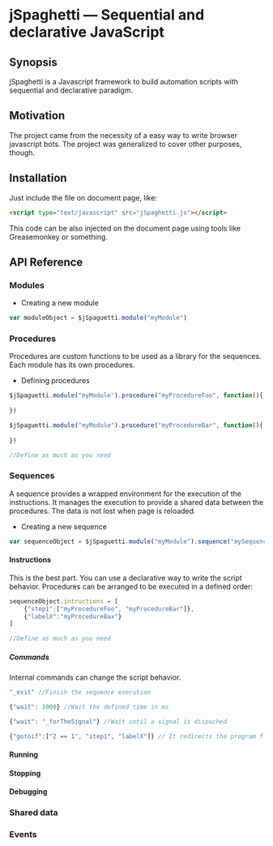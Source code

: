 jSpaghetti — Sequential and declarative JavaScript
==================================================

## Synopsis

jSpaghetti is a Javascript framework to build automation scripts with sequential and declarative paradigm.

## Motivation

The project came from the necessity of a easy way to write browser javascript bots. The project was generalized to cover other purposes, though.

## Installation

Just include the file on document page, like:
```html
<script type="text/javascript" src="jSpaghetti.js"></script>
```
This code can be also injected on the document page using tools like Greasemonkey or something.

## API Reference

### Modules
* Creating a new module
```js
var moduleObject = $jSpaguetti.module("myModule")
```

### Procedures
Procedures are custom functions to be used as a library for the sequences. Each module has its own procedures. 
* Defining procedures
```js
$jSpaguetti.module("myModule").procedure("myProcedureFoo", function(){
	
})

$jSpaguetti.module("myModule").procedure("myProcedureBar", function(){
	
})

//Define as much as you need
```

### Sequences
A sequence provides a wrapped environment for the execution of the instructions. It manages the execution to provide a shared data between the procedures. The data is not lost when page is reloaded.
* Creating a new sequence
```js
var sequenceObject = $jSpaguetti.module("myModule").sequence("mySequenceBaz")
```

#### Instructions
This is the best part. You can use a declarative way to write the script behavior. Procedures can be arranged to be executed in a defined order:
```js
sequenceObject.intructions = [
	{"step1":["myProcedureFoo", "myProcedureBar"]},
	{"labelX":"myProcedureBax"}
]

//Define as much as you need
```

##### Commands
Internal commands can change the script behavior.
```js 
"_exit" //Finish the sequence execution
``` 
```js 
{"wait": 1000} //Wait the defined time in ms
``` 
```js 
{"wait": "_forTheSignal"} //Wait until a signal is dispached
``` 
```js 
{"gotoif":["2 == 1", "step1", "labelX"]} // It redirects the program flow
``` 

#### Running

#### Stopping

#### Debugging

### Shared data

### Events
